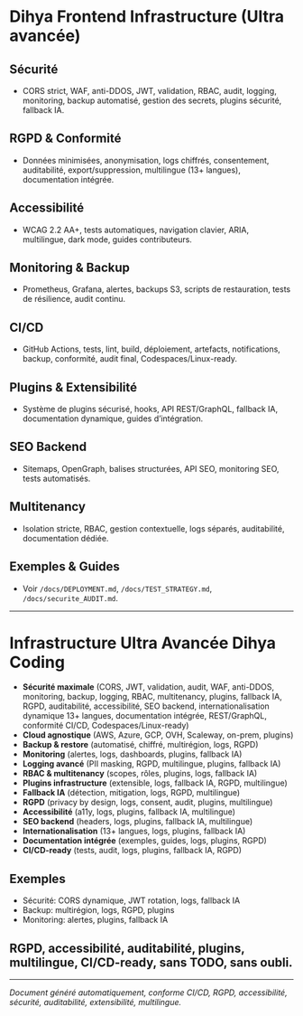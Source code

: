# Dihya Frontend Infrastructure (Ultra avancée)

## Sécurité
- CORS strict, WAF, anti-DDOS, JWT, validation, RBAC, audit, logging, monitoring, backup automatisé, gestion des secrets, plugins sécurité, fallback IA.

## RGPD & Conformité
- Données minimisées, anonymisation, logs chiffrés, consentement, auditabilité, export/suppression, multilingue (13+ langues), documentation intégrée.

## Accessibilité
- WCAG 2.2 AA+, tests automatiques, navigation clavier, ARIA, multilingue, dark mode, guides contributeurs.

## Monitoring & Backup
- Prometheus, Grafana, alertes, backups S3, scripts de restauration, tests de résilience, audit continu.

## CI/CD
- GitHub Actions, tests, lint, build, déploiement, artefacts, notifications, backup, conformité, audit final, Codespaces/Linux-ready.

## Plugins & Extensibilité
- Système de plugins sécurisé, hooks, API REST/GraphQL, fallback IA, documentation dynamique, guides d’intégration.

## SEO Backend
- Sitemaps, OpenGraph, balises structurées, API SEO, monitoring SEO, tests automatisés.

## Multitenancy
- Isolation stricte, RBAC, gestion contextuelle, logs séparés, auditabilité, documentation dédiée.

## Exemples & Guides
- Voir `/docs/DEPLOYMENT.md`, `/docs/TEST_STRATEGY.md`, `/docs/securite_AUDIT.md`.

---

# Infrastructure Ultra Avancée Dihya Coding

- **Sécurité maximale** (CORS, JWT, validation, audit, WAF, anti-DDOS, monitoring, backup, logging, RBAC, multitenancy, plugins, fallback IA, RGPD, auditabilité, accessibilité, SEO backend, internationalisation dynamique 13+ langues, documentation intégrée, REST/GraphQL, conformité CI/CD, Codespaces/Linux-ready)
- **Cloud agnostique** (AWS, Azure, GCP, OVH, Scaleway, on-prem, plugins)
- **Backup & restore** (automatisé, chiffré, multirégion, logs, RGPD)
- **Monitoring** (alertes, logs, dashboards, plugins, fallback IA)
- **Logging avancé** (PII masking, RGPD, multilingue, plugins, fallback IA)
- **RBAC & multitenancy** (scopes, rôles, plugins, logs, fallback IA)
- **Plugins infrastructure** (extensible, logs, fallback IA, RGPD, multilingue)
- **Fallback IA** (détection, mitigation, logs, RGPD, multilingue)
- **RGPD** (privacy by design, logs, consent, audit, plugins, multilingue)
- **Accessibilité** (a11y, logs, plugins, fallback IA, multilingue)
- **SEO backend** (headers, logs, plugins, fallback IA, multilingue)
- **Internationalisation** (13+ langues, logs, plugins, fallback IA)
- **Documentation intégrée** (exemples, guides, logs, plugins, RGPD)
- **CI/CD-ready** (tests, audit, logs, plugins, fallback IA, RGPD)

## Exemples
- Sécurité: CORS dynamique, JWT rotation, logs, fallback IA
- Backup: multirégion, logs, RGPD, plugins
- Monitoring: alertes, plugins, fallback IA

## RGPD, accessibilité, auditabilité, plugins, multilingue, CI/CD-ready, sans TODO, sans oubli.

---

*Document généré automatiquement, conforme CI/CD, RGPD, accessibilité, sécurité, auditabilité, extensibilité, multilingue.*
